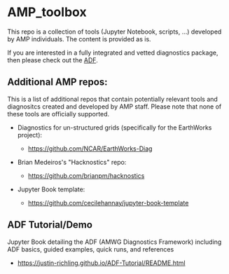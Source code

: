 # AMP_toolbox
This repo is a collection of tools (Jupyter Notebook, scripts, ...) developed by AMP individuals. The content is provided as is.  

If you are interested in a fully integrated and vetted diagnostics package, then please check out the [ADF](https://github.com/NCAR/ADF).

## Additional AMP repos:
This is a list of additional repos that contain potentially relevant tools and diagnositcs created and developed by AMP staff.  Please note that none of these tools are officially supported.

* Diagnostics for un-structured grids (specifically for the EarthWorks project):
  - https://github.com/NCAR/EarthWorks-Diag

* Brian Medeiros's "Hacknostics" repo:
  - https://github.com/brianpm/hacknostics
  
* Jupyter Book template:
  - https://github.com/cecilehannay/jupyter-book-template
 
## ADF Tutorial/Demo
Jupyter Book detailing the ADF (AMWG Diagnostics Framework) including ADF basics, guided examples, quick runs, and references
  - https://justin-richling.github.io/ADF-Tutorial/README.html
